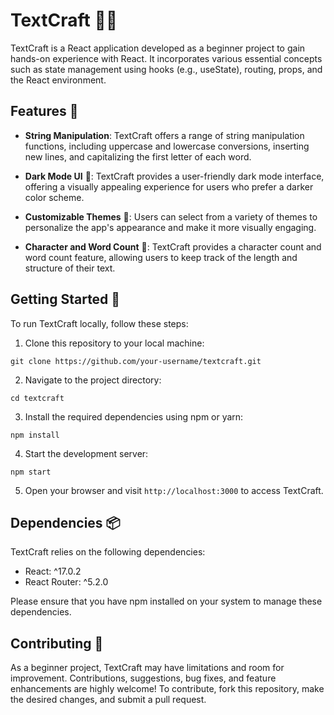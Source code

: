 # TextCraft 📝✨

TextCraft is a React application developed as a beginner project to gain hands-on experience with React. It incorporates various essential concepts such as state management using hooks (e.g., useState), routing, props, and the React environment.

## Features 🚀

- **String Manipulation**: TextCraft offers a range of string manipulation functions, including uppercase and lowercase conversions, inserting new lines, and capitalizing the first letter of each word.

- **Dark Mode UI** 🌙: TextCraft provides a user-friendly dark mode interface, offering a visually appealing experience for users who prefer a darker color scheme.

- **Customizable Themes** 🌈: Users can select from a variety of themes to personalize the app's appearance and make it more visually engaging.

- **Character and Word Count** 🔢: TextCraft provides a character count and word count feature, allowing users to keep track of the length and structure of their text.

## Getting Started 🏁

To run TextCraft locally, follow these steps:

1. Clone this repository to your local machine:

```git clone https://github.com/your-username/textcraft.git```

2. Navigate to the project directory:

```cd textcraft```

3. Install the required dependencies using npm or yarn:

```npm install```

4. Start the development server:

```npm start```


5. Open your browser and visit `http://localhost:3000` to access TextCraft.

## Dependencies 📦

TextCraft relies on the following dependencies:

- React: ^17.0.2
- React Router: ^5.2.0

Please ensure that you have npm installed on your system to manage these dependencies.

## Contributing 🤝

As a beginner project, TextCraft may have limitations and room for improvement. Contributions, suggestions, bug fixes, and feature enhancements are highly welcome! To contribute, fork this repository, make the desired changes, and submit a pull request.
